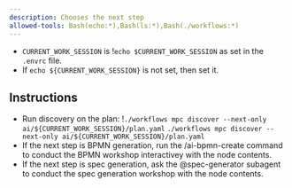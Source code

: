 ```yaml
---
description: Chooses the next step
allowed-tools: Bash(echo:*),Bash(ls:*),Bash(./workflows:*)
---
```

- `CURRENT_WORK_SESSION` is !`echo $CURRENT_WORK_SESSION` as set in the `.envrc` file.
- If `echo ${CURRENT_WORK_SESSION}` is not set, then set it.

## Instructions
- Run discovery on the plan: !`./workflows mpc discover --next-only ai/${CURRENT_WORK_SESSION}/plan.yaml` `./workflows mpc discover --next-only ai/${CURRENT_WORK_SESSION}/plan.yaml`
- If the next step is BPMN generation, run the /ai-bpmn-create command to conduct the BPMN workshop interactivey with the node contents.
- If the next step is spec generation, ask the @spec-generator subagent to conduct the spec generation workshop with the node contents.
